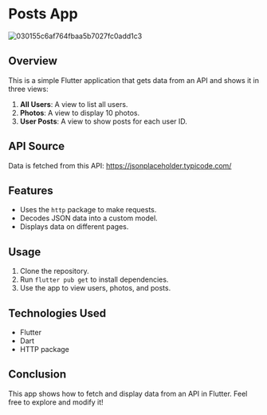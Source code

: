 # Posts App

![030155c6af764fbaa5b7027fc0add1c3](https://github.com/user-attachments/assets/4e84ee4b-dfc5-4713-9ad5-060953a1a146)

## Overview

This is a simple Flutter application that gets data from an API and shows it in three views:

1. **All Users**: A view to list all users.
2. **Photos**: A view to display 10 photos.
3. **User Posts**: A view to show posts for each user ID.

## API Source

Data is fetched from this API: https://jsonplaceholder.typicode.com/

## Features

- Uses the `http` package to make requests.
- Decodes JSON data into a custom model.
- Displays data on different pages.

## Usage

1. Clone the repository.
2. Run `flutter pub get` to install dependencies.
3. Use the app to view users, photos, and posts.

## Technologies Used

- Flutter
- Dart
- HTTP package

## Conclusion

This app shows how to fetch and display data from an API in Flutter. Feel free to explore and modify it!
